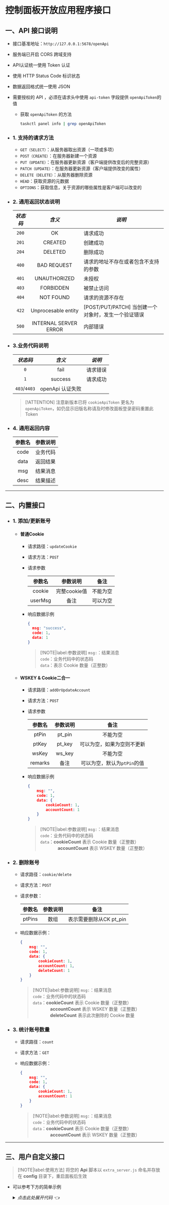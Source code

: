 # 控制面板开放应用程序接口

## 一、API 接口说明

  - 接口基准地址：`http://127.0.0.1:5678/openApi`
  - 服务端已开启 CORS 跨域支持
  - API认证统一使用 Token 认证
  - 使用 HTTP Status Code 标识状态
  - 数据返回格式统一使用 JSON
  - 需要授权的 API ，必须在请求头中使用 `api-token` 字段提供 `openApiToken`的值

    - 获取 `openApiToken` 的方法
      ```bash
      taskctl panel info | grep openApiToken
      ```

- ### 1. 支持的请求方法

  - `GET（SELECT）`：从服务器取出资源（一项或多项）
  - `POST（CREATE）`：在服务器新建一个资源
  - `PUT（UPDATE）`：在服务器更新资源（客户端提供改变后的完整资源）
  - `PATCH（UPDATE）`：在服务器更新资源（客户端提供改变的属性）
  - `DELETE（DELETE）`：从服务器删除资源
  - `HEAD`：获取资源的元数据
  - `OPTIONS`：获取信息，关于资源的哪些属性是客户端可以改变的

- ### 2. 通用返回状态说明

  | *状态码* |         *含义*         | *说明*                                        |
  | :-----: | :-------------------: | --------------------------------------------- |
  |  `200`  |          OK           | 请求成功                                       |
  |  `201`  |        CREATED        | 创建成功                                       |
  |  `204`  |        DELETED        | 删除成功                                       |
  |  `400`  |      BAD REQUEST      | 请求的地址不存在或者包含不支持的参数                |
  |  `401`  |      UNAUTHORIZED     | 未授权                                         |
  |  `403`  |       FORBIDDEN       | 被禁止访问                                      |
  |  `404`  |       NOT FOUND       | 请求的资源不存在                                 |
  |  `422`  |  Unprocesable entity  | [POST/PUT/PATCH] 当创建一个对象时，发生一个验证错误 |
  |  `500`  | INTERNAL SERVER ERROR | 内部错误                                       |

- ### 3.业务代码说明

  |    *状态码*   |     *含义*      | *说明*  |
  | :----------: | :------------: | ------- |
  |      `0`     | fail           | 请求错误 |
  |      `1`     | success        | 请求成功 |
  | `403`/`4403` | openApi 认证失败 |        |

  > [!ATTENTION]
  > 注意新版本已将 `cookieApiToken` 更名为 `openApiToken`，如仍显示旧版名称请及时修改面板登录密码重置此Token

- ### 4. 通用返回内容

  | 参数名 | 参数说明 |
  | :---: | :-----: |
  | code  | 业务代码 |
  | data  | 返回结果 |
  | msg   | 结果消息 |
  | desc  | 结果描述 |

***

## 二、内置接口

- ### 1. 添加/更新账号

  - #### 普通Cookie

    - 请求路径：`updateCookie`
    - 请求方法：`POST`

    - 请求参数

      |  参数名  |   参数说明   |   备注   |
      | :-----: | :---------: | :-----: |
      | cookie  | 完整cookie值 | 不能为空 |
      | userMsg |     备注     | 可以为空 |

    - 响应数据示例

      ```json
      {
        msg: "success",
        code: 1,
        data: 1
      }
      ```
      > [!NOTE|label:参数说明]
      > `msg:`：结果消息\
      > `code`：业务代码中的状态码\
      > `data`：表示 Cookie 数量（正整数）

  - #### WSKEY & Cookie二合一

    - 请求路径：`addOrUpdateAccount`
    - 请求方法：`POST`

    - 请求参数

      |  参数名  | 参数说明 | 备注 |
      | :-----: | :----: | :----: |
      |  ptPin  | pt_pin | 不能为空 |
      |  ptKey  | pt_key | 可以为空，如果为空则不更新 |
      |  wsKey  | ws_key | 不能为空 |
      | remarks |  备注   | 可以为空，默认为`ptPin`的值 |

    - 响应数据示例

      ```json
      {
          msg: "",
          code: 1,
          data: {
              cookieCount: 1,
              accountCount: 1
          }
      }
      ```
      > [!NOTE|label:参数说明]
      > `msg:`：结果消息\
      > `code`：业务代码中的状态码\
      > `data`：**cookieCount** 表示 Cookie 数量（正整数）\
      >ㅤㅤㅤㅤ **accountCount** 表示 WSKEY 数量（正整数）

- ### 2. 删除账号

  - 请求路径：`cookie/delete`
  - 请求方法：`POST`
  - 请求参数：

    |  参数名  | 参数说明 | 备注 |
    | :-----: | :----: | :----: |
    | ptPins  |  数组  | 表示需要删除从CK pt_pin |

  - 响应数据示例：

    ```json
    {
        msg: "",
        code: 1,
        data: {
            cookieCount: 1,
            accountCount: 1,
            deleteCount: 1
        }
    }
    ```
    > [!NOTE|label:参数说明]
    > `msg:`：结果消息\
    > `code`：业务代码中的状态码\
    > `data`：**cookieCount** 表示 Cookie 数量（正整数）\
    >ㅤㅤㅤㅤ **accountCount** 表示 WSKEY 数量（正整数）\
    >ㅤㅤㅤㅤ **deleteCount** 表示此次删除的 Cookie 数量

- ### 3. 统计账号数量

  - 请求路径：`count`
  - 请求方法：`GET`

  - 响应数据示例：

    ```json
    {
        msg: "",
        code: 1,
        data: {
            cookieCount: 1,
            accountCount: 1
        }
    }
    ```
    > [!NOTE|label:参数说明]
    > `msg:`：结果消息\
    > `code`：业务代码中的状态码\
    > `data`：**cookieCount** 表示 Cookie 数量（正整数）\
    >ㅤㅤㅤㅤ **accountCount** 表示 WSKEY 数量（正整数）

***

## 三、用户自定义接口

> [!NOTE|label:使用方法]
> 将您的 **Api** 脚本以 `extra_server.js` 命名并存放在 **config** 目录下，重启面板后生效

- 可以参考下方的简单示例
    
    <div style='color: var(--themeColor);font-style: italic;'>
    <details>

    <summary>点击此处展开代码 👈</summary>

    ```javascript
    var path = require('path');
    var fs = require('fs');

    var rootPath = process.env.JD_DIR;
    // 到家果园日志文件夹
    var jddjFruitLogDir = path.join(rootPath, 'log/jddj_fruit/');

    /**
     * 获取文件内容
     * @param fileName 文件路径
     * @returns {string}
     */
     function getFileContentByName(fileName) {
      if (fs.existsSync(fileName)) {
        return fs.readFileSync(fileName, 'utf8');
      }
      return '';
    }

    /**
     * 获取目录中最后修改的文件的路径
     * @param dir 目录路径
     * @returns {string} 最新文件路径
     */
    function getLastModifyFilePath(dir) {
      var filePath = '';

      if (fs.existsSync(dir)) {
        var lastmtime = 0;

        var arr = fs.readdirSync(dir);

        arr.forEach(function (item) {
          var fullpath = path.join(dir, item);
          var stats = fs.statSync(fullpath);
          if (stats.isFile()) {
            if (stats.mtimeMs >= lastmtime) {
              filePath = fullpath;
            }
          }
        });
      }
      return filePath;
    }

    // 获取到家果园互助码列表
    function getJddjFruitCodes() {
      const lastLogPath = getLastModifyFilePath(jddjFruitLogDir);
      const lastLogContent = getFileContentByName(lastLogPath);
      const lastLogContentArr = lastLogContent.split('\n');
      const shareCodeLineArr = lastLogContentArr.filter(item => item.match(/到家果园互助码:JD_/g));
      console.log(shareCodeLineArr);
      const shareCodeStr = shareCodeLineArr[0] || '';
      const shareCodeArr = shareCodeStr.replace(/到家果园互助码:/, '').split(',').filter(code => code.includes('JD_'));
      return shareCodeArr;
    }

    // 生成到家果园互助码文本
    function createJddjFruitCodeTxt(page, size) {
      const shareCodeArr = getJddjFruitCodes();
      if (shareCodeArr.length > size * (page -1)) {
        const filtered = shareCodeArr.filter((code, index) => index + 1 > size * (page - 1) && index + 1 <= size * page);
        return filtered.join(',');
      }
      return '';
    }

    function diyServer(app) {
      /**
       * 获取到家果园互助码
       */
      app.get('/api/sharecode/jddj_fruit', function(req, res) {
        const page = req.query.page || '1';
        const size = req.query.size || '5';
        const content = createJddjFruitCodeTxt(Number(page), Number(size));
        console.log(`到家果园互助码: ${content}`);
        res.setHeader("Content-Type", "text/plain");
        res.send(content);
      });
    }
    
    module.exports = diyServer;
    ```

    </details>
    </div>